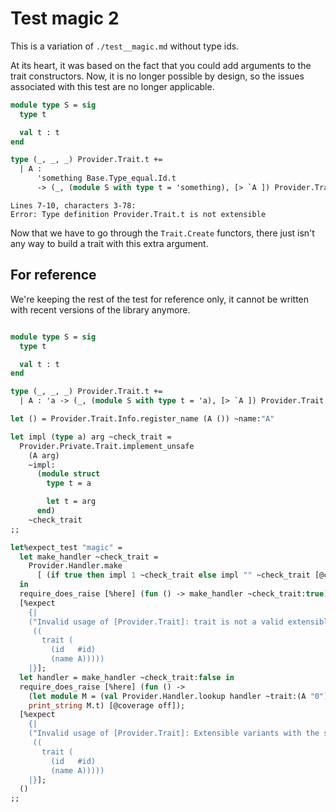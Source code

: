 # Test magic 2

This is a variation of `./test__magic.md` without type ids.

At its heart, it was based on the fact that you could add arguments to the trait constructors. Now, it is no longer possible by design, so the issues associated with this test are no longer applicable.

```ocaml
module type S = sig
  type t

  val t : t
end

type (_, _, _) Provider.Trait.t +=
  | A :
      'something Base.Type_equal.Id.t
      -> (_, (module S with type t = 'something), [> `A ]) Provider.Trait.t
```
```mdx-error
Lines 7-10, characters 3-78:
Error: Type definition Provider.Trait.t is not extensible
```

Now that we have to go through the `Trait.Create` functors, there just isn't any way to build a trait with this extra argument.

## For reference

We're keeping the rest of the test for reference only, it cannot be written with recent versions of the library anymore.

<!-- $MDX skip -->
```ocaml

module type S = sig
  type t

  val t : t
end

type (_, _, _) Provider.Trait.t +=
  | A : 'a -> (_, (module S with type t = 'a), [> `A ]) Provider.Trait.t

let () = Provider.Trait.Info.register_name (A ()) ~name:"A"

let impl (type a) arg ~check_trait =
  Provider.Private.Trait.implement_unsafe
    (A arg)
    ~impl:
      (module struct
        type t = a

        let t = arg
      end)
    ~check_trait
;;

let%expect_test "magic" =
  let make_handler ~check_trait =
    Provider.Handler.make
      [ (if true then impl 1 ~check_trait else impl "" ~check_trait [@coverage off]) ]
  in
  require_does_raise [%here] (fun () -> make_handler ~check_trait:true);
  [%expect
    {|
    ("Invalid usage of [Provider.Trait]: trait is not a valid extensible variant for this library"
     ((
       trait (
         (id   #id)
         (name A)))))
    |}];
  let handler = make_handler ~check_trait:false in
  require_does_raise [%here] (fun () ->
    (let module M = (val Provider.Handler.lookup handler ~trait:(A "0")) in
    print_string M.t) [@coverage off]);
  [%expect
    {|
    ("Invalid usage of [Provider.Trait]: Extensible variants with the same id are expected to be physically equal through the use of this library"
     ((
       trait (
         (id   #id)
         (name A)))))
    |}];
  ()
;;
```
